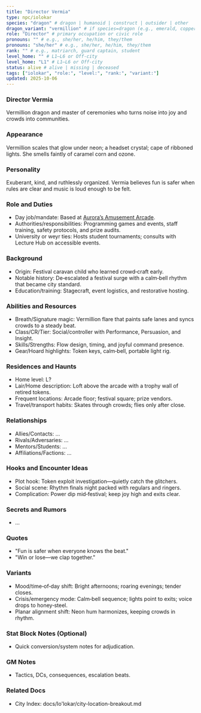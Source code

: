 ```yaml
---
title: "Director Vermia"
type: npc/iolokar
species: "dragon" # dragon | humanoid | construct | outsider | other
dragon_variant: "vermillion" # if species=dragon (e.g., emerald, copper)
role: "Director" # primary occupation or civic role
pronouns: "" # e.g., she/her, he/him, they/them
pronouns: "she/her" # e.g., she/her, he/him, they/them
rank: "" # e.g., matriarch, guard captain, student
level_home: "" # L1–L6 or Off‑city
level_home: "L1" # L1–L6 or Off‑city
status: alive # alive | missing | deceased
tags: ["iolokar", "role:", "level:", "rank:", "variant:"]
updated: 2025-10-06
---
```

### Director Vermia

Vermillion dragon and master of ceremonies who turns noise into joy and crowds into communities.

### Appearance

Vermillion scales that glow under neon; a headset crystal; cape of ribboned lights. She smells faintly of caramel corn and ozone.

### Personality

Exuberant, kind, and ruthlessly organized. Vermia believes fun is safer when rules are clear and music is loud enough to be felt.

### Role and Duties

- Day job/mandate: Based at [Aurora’s Amusement Arcade](docs/Io'lokar/Locations/auroras-amusement-arcade.md).
- Authorities/responsibilities: Programming games and events, staff training, safety protocols, and prize audits.
- University or weyr ties: Hosts student tournaments; consults with Lecture Hub on accessible events.

### Background

- Origin: Festival caravan child who learned crowd‑craft early.
- Notable history: De‑escalated a festival surge with a calm‑bell rhythm that became city standard.
- Education/training: Stagecraft, event logistics, and restorative hosting.

### Abilities and Resources

- Breath/Signature magic: Vermillion flare that paints safe lanes and syncs crowds to a steady beat.
- Class/CR/Tier: Social/controller with Performance, Persuasion, and Insight.
- Skills/Strengths: Flow design, timing, and joyful command presence.
- Gear/Hoard highlights: Token keys, calm‑bell, portable light rig.

### Residences and Haunts

- Home level: L?
- Lair/Home description: Loft above the arcade with a trophy wall of retired tokens.
- Frequent locations: Arcade floor; festival square; prize vendors.
- Travel/transport habits: Skates through crowds; flies only after close.

### Relationships

- Allies/Contacts: ...
- Rivals/Adversaries: ...
- Mentors/Students: ...
- Affiliations/Factions: ...

### Hooks and Encounter Ideas

- Plot hook: Token exploit investigation—quietly catch the glitchers.
- Social scene: Rhythm finals night packed with regulars and ringers.
- Complication: Power dip mid‑festival; keep joy high and exits clear.

### Secrets and Rumors

- ...

### Quotes

- "Fun is safer when everyone knows the beat."
- "Win or lose—we clap together."

### Variants

- Mood/time‑of‑day shift: Bright afternoons; roaring evenings; tender closes.
- Crisis/emergency mode: Calm‑bell sequence; lights point to exits; voice drops to honey‑steel.
- Planar alignment shift: Neon hum harmonizes, keeping crowds in rhythm.

### Stat Block Notes (Optional)

- Quick conversion/system notes for adjudication.

### GM Notes

- Tactics, DCs, consequences, escalation beats.

### Related Docs

- City Index: docs/Io'lokar/city-location-breakout.md
